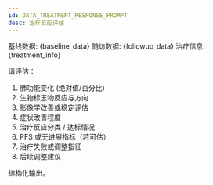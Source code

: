 ```yaml
---
id: DATA_TREATMENT_RESPONSE_PROMPT
desc: 治疗反应评估
---
```

基线数据: {baseline_data}
随访数据: {followup_data}
治疗信息: {treatment_info}

请评估：
1. 肺功能变化 (绝对值/百分比)
2. 生物标志物反应与方向
3. 影像学改善或稳定评估
4. 症状改善程度
5. 治疗反应分类 / 达标情况
6. PFS 或无进展指标（若可估）
7. 治疗失败或调整指征
8. 后续调整建议

结构化输出。
